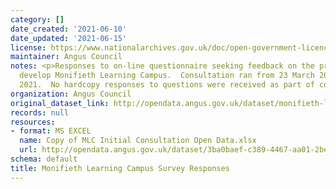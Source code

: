```yaml
---
category: []
date_created: '2021-06-10'
date_updated: '2021-06-15'
license: https://www.nationalarchives.gov.uk/doc/open-government-licence/version/3/
maintainer: Angus Council
notes: <p>Responses to on-line questionnaire seeking feedback on the proposals to
  develop Monifieth Learning Campus.  Consultation ran from 23 March 2021 to 21 April
  2021.  No hardcopy responses to questions were received as part of consultation.</p>
organization: Angus Council
original_dataset_link: http://opendata.angus.gov.uk/dataset/monifieth-learning-campus-survey-responses
records: null
resources:
- format: MS EXCEL
  name: Copy of MLC Initial Consultation Open Data.xlsx
  url: http://opendata.angus.gov.uk/dataset/3ba0baef-c389-4467-aa01-2be5a51ce826/resource/1aaa6b12-5dd0-47d6-b361-7abe80447ce5/download/copy-of-mlc-initial-consultation-open-data.xlsx
schema: default
title: Monifieth Learning Campus Survey Responses
---
```

